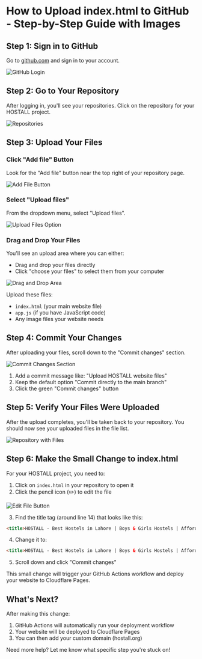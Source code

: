 # How to Upload index.html to GitHub - Step-by-Step Guide with Images

## Step 1: Sign in to GitHub

Go to [github.com](https://github.com) and sign in to your account.

![GitHub Login](https://docs.github.com/assets/cb-25662/mw-1440/images/help/site/header-logged-out.webp)

## Step 2: Go to Your Repository

After logging in, you'll see your repositories. Click on the repository for your HOSTALL project.

![Repositories](https://docs.github.com/assets/cb-19005/mw-1440/images/help/repository/repo-tabs-overview.webp)

## Step 3: Upload Your Files

### Click "Add file" Button

Look for the "Add file" button near the top right of your repository page.

![Add File Button](https://docs.github.com/assets/cb-26723/mw-1440/images/help/repository/upload-files-button.webp)

### Select "Upload files"

From the dropdown menu, select "Upload files".

![Upload Files Option](https://docs.github.com/assets/cb-33216/mw-1440/images/help/repository/upload-files.webp)

### Drag and Drop Your Files

You'll see an upload area where you can either:
- Drag and drop your files directly
- Click "choose your files" to select them from your computer

![Drag and Drop Area](https://docs.github.com/assets/cb-34115/mw-1440/images/help/repository/upload-files-drag-and-drop.webp)

Upload these files:
- `index.html` (your main website file)
- `app.js` (if you have JavaScript code)
- Any image files your website needs

## Step 4: Commit Your Changes

After uploading your files, scroll down to the "Commit changes" section.

![Commit Changes Section](https://docs.github.com/assets/cb-33207/mw-1440/images/help/repository/commit-changes-button.webp)

1. Add a commit message like: "Upload HOSTALL website files"
2. Keep the default option "Commit directly to the main branch"
3. Click the green "Commit changes" button

## Step 5: Verify Your Files Were Uploaded

After the upload completes, you'll be taken back to your repository. You should now see your uploaded files in the file list.

![Repository with Files](https://docs.github.com/assets/cb-61138/mw-1440/images/help/repository/repository-contents-path.webp)

## Step 6: Make the Small Change to index.html

For your HOSTALL project, you need to:

1. Click on `index.html` in your repository to open it
2. Click the pencil icon (✏️) to edit the file

![Edit File Button](https://docs.github.com/assets/cb-14255/mw-1440/images/help/repository/edit-file-edit-button.webp)

3. Find the title tag (around line 14) that looks like this:
```html
<title>HOSTALL - Best Hostels in Lahore | Boys & Girls Hostels | Affordable Accommodation</title>
```

4. Change it to:
```html
<title>HOSTALL - Best Hostels in Lahore | Boys & Girls Hostels | Affordable Accommodation | Live</title>
```

5. Scroll down and click "Commit changes"

This small change will trigger your GitHub Actions workflow and deploy your website to Cloudflare Pages.

## What's Next?

After making this change:

1. GitHub Actions will automatically run your deployment workflow
2. Your website will be deployed to Cloudflare Pages
3. You can then add your custom domain (hostall.org)

Need more help? Let me know what specific step you're stuck on!